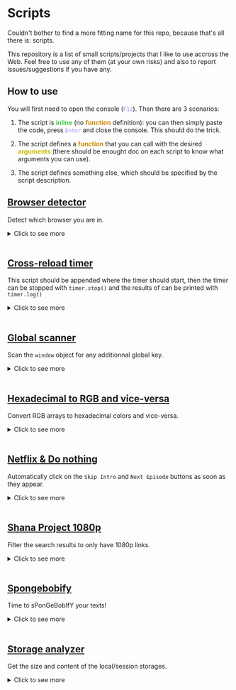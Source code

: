 # Scripts

Couldn't bother to find a more fitting name for this repo, because that's all there is: scripts.

This repository is a list of small scripts/projects that I like to use accross the Web. Feel free to use any of them (at your own risks) and also to report issues/suggestions if you have any.

## How to use

You will first need to open the console (<code style="color:#a8f">F12</code>). Then there are 3 scenarios:

1. The script is <b style="color:#4c4">inline</b> (no <b style="color:#c80">function</b> definition): you can then simply paste the code, press <code style="color:#a8f">Enter</code> and close the console. This should do the trick.

2. The script defines a <b style="color:#c80">function</b> that you can call with the desired <b style="color:#cb0">arguments</b> (there should be enought doc on each script to know what arguments you can use).

3. The script defines something else, which should be specified by the script description.

## [Browser detector](https://github.com/Arcasias/scripts/blob/master/src/public/browser_detector.js)

Detect which browser you are in.

<details>
  <summary>
    Click to see more
  </summary>

<br>

- This script defines the function `getBrowser`. You must call it to see the effects.

```js
const getBrowser=()=>window.opera||window.opr&&opr.addons||/OPR/.test(navigator.userAgent)?"Opera":window.InstallTrigger?"Firefox":window.safari&&/SafariRemoteNotification/.test(safari.pushNotification)?"Safari":window.chrome&&(chrome.webstore||chrome.runtime)?/Edg/.test(navigator.userAgent)?"Edge":"Chrome":void 0;
```

</details>
<br>

## [Cross-reload timer](https://github.com/Arcasias/scripts/blob/master/src/public/timer.js)

This script should be appended where the timer should start, then the timer can be stopped with `timer.stop()` and the results of can be printed with `timer.log()`

<details>
  <summary>
    Click to see more
  </summary>

<br>

- This script defines the function `timer`. You must call it to see the effects.

```js
((t,o)=>{const e="timer-",a=Date.now();window.timer={stop(){const o=Date.now()-a,l=localStorage.getItem(e+t),n=l?l.split(",").map(Number):[];n.push(o),localStorage.setItem(e+t,n.join(",")),n.length<1e3&&window.top.location.reload()},log(){for(const t in localStorage)if(t.startsWith(e)){const o=localStorage.getItem(t).split(",").map(Number).sort(((t,o)=>t-o)),a=o.length/2;console.log(`Results for "${t.slice(e.length)}" on`,o.length,"attempts:"),console.log({max:Math.max(...o),min:Math.min(...o),mean:Math.round(o.reduce(((t,o)=>t+o),0)/o.length),median:Math.round(o.length%2?o[Math.floor(a)]:(o[a-1]+o[a])/2)})}},clear(){for(const t in localStorage)t.startsWith(e)&&localStorage.removeItem(t)}}})("timer");
```

</details>
<br>

## [Global scanner](https://github.com/Arcasias/scripts/blob/master/src/public/glob_scanner.js)

Scan the `window` object for any additionnal global key.

<details>
  <summary>
    Click to see more
  </summary>

<br>

- This script defines the function `scanGlob`. You must call it to see the effects.

```js
(e=>{const o="window,self,document,name,location,customElements,history,locationbar,menubar,personalbar,scrollbars,statusbar,toolbar,status,closed,frames,length,top,opener,parent,frameElement,navigator,origin,external,screen,innerWidth,innerHeight,scrollX,pageXOffset,scrollY,pageYOffset,visualViewport,screenX,screenY,outerWidth,outerHeight,devicePixelRatio,clientInformation,screenLeft,screenTop,defaultStatus,defaultstatus,styleMedia,onsearch,isSecureContext,performance,onappinstalled,onbeforeinstallprompt,crypto,indexedDB,webkitStorageInfo,sessionStorage,localStorage,onabort,onblur,oncancel,oncanplay,oncanplaythrough,onchange,onclick,onclose,oncontextmenu,oncuechange,ondblclick,ondrag,ondragend,ondragenter,ondragleave,ondragover,ondragstart,ondrop,ondurationchange,onemptied,onended,onerror,onfocus,onformdata,oninput,oninvalid,onkeydown,onkeypress,onkeyup,onload,onloadeddata,onloadedmetadata,onloadstart,onmousedown,onmouseenter,onmouseleave,onmousemove,onmouseout,onmouseover,onmouseup,onmousewheel,onpause,onplay,onplaying,onprogress,onratechange,onreset,onresize,onscroll,onseeked,onseeking,onselect,onstalled,onsubmit,onsuspend,ontimeupdate,ontoggle,onvolumechange,onwaiting,onwebkitanimationend,onwebkitanimationiteration,onwebkitanimationstart,onwebkittransitionend,onwheel,onauxclick,ongotpointercapture,onlostpointercapture,onpointerdown,onpointermove,onpointerup,onpointercancel,onpointerover,onpointerout,onpointerenter,onpointerleave,onselectstart,onselectionchange,onanimationend,onanimationiteration,onanimationstart,ontransitionrun,ontransitionstart,ontransitionend,ontransitioncancel,onafterprint,onbeforeprint,onbeforeunload,onhashchange,onlanguagechange,onmessage,onmessageerror,onoffline,ononline,onpagehide,onpageshow,onpopstate,onrejectionhandled,onstorage,onunhandledrejection,onunload,alert,atob,blur,btoa,cancelAnimationFrame,cancelIdleCallback,captureEvents,clearInterval,clearTimeout,close,confirm,createImageBitmap,fetch,find,focus,getComputedStyle,getSelection,matchMedia,moveBy,moveTo,open,postMessage,print,prompt,queueMicrotask,releaseEvents,requestAnimationFrame,requestIdleCallback,resizeBy,resizeTo,scroll,scrollBy,scrollTo,setInterval,setTimeout,stop,webkitCancelAnimationFrame,webkitRequestAnimationFrame,chrome,originAgentCluster,speechSynthesis,onpointerrawupdate,trustedTypes,crossOriginIsolated,openDatabase,webkitRequestFileSystem,webkitResolveLocalFileSystemURL,errorPageController,decodeUTF16Base64ToString,toggleHelpBox,diagnoseErrors,updateForDnsProbe,updateIconClass,search,reloadButtonClick,downloadButtonClick,detailsButtonClick,setAutoFetchState,savePageLaterClick,cancelSavePageClick,toggleErrorInformationPopup,launchOfflineItem,launchDownloadsPage,getIconForSuggestedItem,getSuggestedContentDiv,offlineContentAvailable,toggleOfflineContentListVisibility,onDocumentLoadOrUpdate,onDocumentLoad,onResize,setupMobileNav,Runner,getRandomNum,vibrate,createCanvas,decodeBase64ToArrayBuffer,getTimeStamp,GameOverPanel,checkForCollision,createAdjustedCollisionBox,drawCollisionBoxes,boxCompare,CollisionBox,Obstacle,Trex,DistanceMeter,Cloud,NightMode,HorizonLine,Horizon,loadTimeData,LoadTimeData,jstGetTemplate,JsEvalContext,jstProcess,tp,certificateErrorPageController,res,TEMPORARY,PERSISTENT,addEventListener,dispatchEvent,removeEventListener".split(",");window.scanGlob=(n=[],t=!1)=>{const a=[],r=[...o,...n,"scanGlob"];for(const o in e)r.includes(o)||a.push(o);if(a.length&&(console.warn(`Unregistered global keys (${a.length}): ${a.join(", ")}.`),t))for(const o of a)delete e[o]}})(this);
```

</details>
<br>

## [Hexadecimal to RGB and vice-versa](https://github.com/Arcasias/scripts/blob/master/src/public/color_operations.js)

Convert RGB arrays to hexadecimal colors and vice-versa.

<details>
  <summary>
    Click to see more
  </summary>

<br>

- This script defines the functions `hexToRgb` and `rgbToHex`. You must call them to see the effects.

```js
const hexToRgb=a=>String(a).match(/#?([a-f\d]{2})([a-f\d]{2})([a-f\d]{2})/)?.slice(1,4).map((a=>parseInt(a,16))),rgbToHex=a=>"#"+a.map((a=>Math.floor(a).toString(16).padStart(2,"0"))).join("");
```

</details>
<br>

## [Netflix & Do nothing](https://github.com/Arcasias/scripts/blob/master/src/public/lazy_netflix.js)

Automatically click on the `Skip Intro` and `Next Episode` buttons as soon as they appear.

<details>
  <summary>
    Click to see more
  </summary>

<br>

- Works on: https://www.netflix.com/
- Use: after launching any video.

```js
new MutationObserver((()=>[...document.querySelectorAll(".watch-video--skip-content-button,[data-uia=next-episode-seamless-button]")].map((e=>e.click())))).observe(document.body,{childList:!0,subtree:!0});
```

</details>
<br>

## [Shana Project 1080p](https://github.com/Arcasias/scripts/blob/master/src/public/shana.js)

Filter the search results to only have 1080p links.

<details>
  <summary>
    Click to see more
  </summary>

<br>

- Works on: https://www.shanaproject.com/
- Use: after searching for any anime

```js
[...document.getElementsByClassName("release_block")].map((e=>!/1080p/.test(e.innerText)&&e.remove())).length;
```

</details>
<br>

## [Spongebobify](https://github.com/Arcasias/scripts/blob/master/src/public/spongebobify.js)

Time to sPonGeBobIfY your texts!

<details>
  <summary>
    Click to see more
  </summary>

<br>

- This script defines the function `spongebobify`. You must call it to see the effects.

```js
const spongebobify=o=>o.split("").map((o=>Math.random()>.5?o.toLowerCase():o.toUpperCase())).join("");
```

</details>
<br>

## [Storage analyzer](https://github.com/Arcasias/scripts/blob/master/src/public/storage_analyzer.js)

Get the size and content of the local/session storages.

<details>
  <summary>
    Click to see more
  </summary>

<br>

- Use: on any website

```js
(()=>{const e=e=>Math.floor(255*e).toString(16).padStart(2,"0"),o=(e,o=!0)=>{let t="",n="";const c=o?"%c":"";return e>1e9?(n=(e/2**30).toFixed(2),t="G"):e>1e6?(n=(e/2**20).toFixed(2),t="M"):e>1e3?(n=(e/1024).toFixed(2),t="K"):n=e,`${c}${n}${c} ${t}B`},t=e=>{const o=document.createElement("iframe");document.head.append(o);const t=Object.getOwnPropertyDescriptor(o.contentWindow,e);return o.remove(),t},n=(o,t)=>{const n=t/2;return`#${[Math.min(o/n,1),1-Math.min(Math.max(o-n,0)/n,1),0].map(e).join("")}`},c=["localStorage","sessionStorage"];for(const e of c){window[e]||Object.defineProperty(window,e,t(e));let c=0,r=0;const i=Object.entries(window[e]),a=i.map((([e,o])=>{const t=(new TextEncoder).encode(e).length,n=(new TextEncoder).encode(o).length;return c+=t,r+=n,[e,t+n]})).sort(((e,o)=>o[1]-e[1])).reduce(((e,t)=>Object.assign(e,{[t[0]]:`${o(t[1],!1)}`})),{}),s=c+r,l="font-family:Arial;color:inherit;",d=`font-family:Arial;color:${n(s,512e4)};`;console.log([`%cwindow.${e}%c :`,`%c- Size: ${o(s)} (keys: ${o(c)} / values: ${o(r)})`,`%c- Keys: %c${i.length}%c`].join("\n"),"font-family:Consolas;color:#d020f0;",l,l,d,l,d,l,d,l,l,d,l,a)}})();
```

</details>